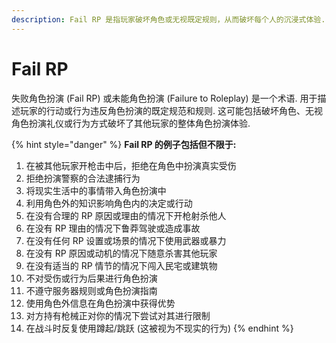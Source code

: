 ```yaml
---
description: Fail RP 是指玩家破坏角色或无视既定规则，从而破坏每个人的沉浸式体验. 失败 RP 是角色扮演社区的大忌.
---
```


# Fail RP

失败角色扮演 (Fail RP) 或未能角色扮演 (Failure to Roleplay) 是一个术语. 用于描述玩家的行动或行为违反角色扮演的既定规范和规则. 这可能包括破坏角色、无视角色扮演礼仪或行为方式破坏了其他玩家的整体角色扮演体验.

{% hint style="danger" %}
**Fail RP 的例子包括但不限于:**

1. 在被其他玩家开枪击中后，拒绝在角色中扮演真实受伤
2. 拒绝扮演警察的合法逮捕行为
3. 将现实生活中的事情带入角色扮演中
4. 利用角色外的知识影响角色内的决定或行动
5. 在没有合理的 RP 原因或理由的情况下开枪射杀他人
6. 在没有 RP 理由的情况下鲁莽驾驶或造成事故
7. 在没有任何 RP 设置或场景的情况下使用武器或暴力
8. 在没有 RP 原因或动机的情况下随意杀害其他玩家
9. 在没有适当的 RP 情节的情况下闯入民宅或建筑物
10. 不对受伤或行为后果进行角色扮演
11. 不遵守服务器规则或角色扮演指南
12. 使用角色外信息在角色扮演中获得优势
13. 对方持有枪械正对你的情况下尝试对其进行限制
14. 在战斗时反复使用蹲起/跳跃 (这被视为不现实的行为)
{% endhint %}
